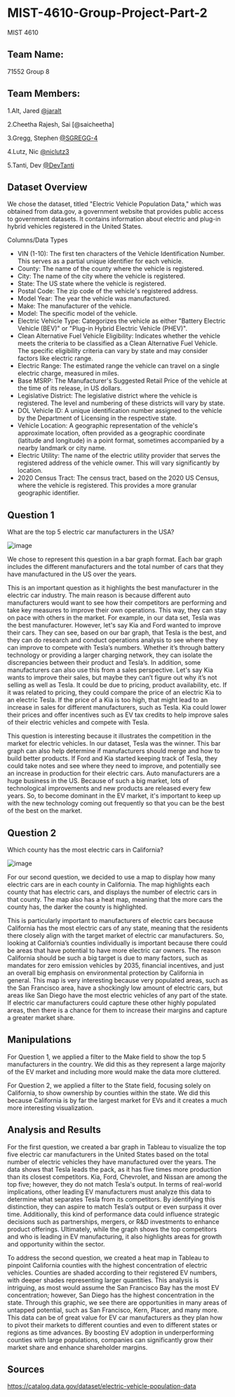# MIST-4610-Group-Project-Part-2
MIST 4610

## Team Name: 
71552 Group 8

## Team Members:
1.Alt, Jared [@jaralt](https://github.com/jaralt/Mist-4610-Group-Project-Part-2)

2.Cheetha Rajesh, Sai [@saicheetha]

3.Gregg, Stephen [@SGREGG-4](https://github.com/SGREGG-4/Group-Project-2)

4.Lutz, Nic [@niclutz3](https://github.com/niclutz3/MIST-4610-Group-Project-Part-2)

5.Tanti, Dev [@DevTanti](https://github.com/DevTanti/MIST-4610-Group-Project-Part-2/tree/main)

## Dataset Overview

We chose the dataset, titled "Electric Vehicle Population Data," which was obtained from data.gov,
a government website that provides public access to government datasets. It contains information
about electric and plug-in hybrid vehicles registered in the United States. 

Columns/Data Types
- VIN (1-10): The first ten characters of the Vehicle Identification Number. This
serves as a partial unique identifier for each vehicle.
- County: The name of the county where the vehicle is registered.
- City: The name of the city where the vehicle is registered.
- State: The US state where the vehicle is registered.
- Postal Code: The zip code of the vehicle's registered address.
- Model Year: The year the vehicle was manufactured.
- Make: The manufacturer of the vehicle.
- Model: The specific model of the vehicle.
- Electric Vehicle Type: Categorizes the vehicle as either "Battery Electric Vehicle
(BEV)" or "Plug-in Hybrid Electric Vehicle (PHEV)".
- Clean Alternative Fuel Vehicle Eligibility: Indicates whether the vehicle
meets the criteria to be classified as a Clean Alternative Fuel Vehicle. The specific
eligibility criteria can vary by state and may consider factors like electric range. 
- Electric Range: The estimated range the vehicle can travel on a single
electric charge, measured in miles. 
- Base MSRP: The Manufacturer's Suggested Retail Price of the vehicle at the
time of its release, in US dollars.
- Legislative District: The legislative district where the vehicle is registered.
The level and numbering of these districts will vary by state.
- DOL Vehicle ID: A unique identification number assigned to the vehicle by the
Department of Licensing in the respective state.
- Vehicle Location: A geographic representation of the vehicle's approximate location,
often provided as a geographic coordinate (latitude and longitude) in a point format,
sometimes accompanied by a nearby landmark or city name.
- Electric Utility: The name of the electric utility provider that serves the registered
address of the vehicle owner. This will vary significantly by location.
- 2020 Census Tract: The census tract, based on the 2020 US Census, where
the vehicle is registered. This provides a more granular geographic identifier.

## Question 1
What are the top 5 electric car manufacturers in the USA?

![image](https://github.com/user-attachments/assets/62e2e37f-367d-41a1-ba5c-ba4178ba7abb)

We chose to represent this question in a bar graph format. Each bar graph includes the different manufacturers and the total number of cars that they have manufactured in the US over the years.

This is an important question as it highlights the best manufacturer in the electric car industry. The main reason is because different auto manufacturers would want to see how their competitors are performing and take key measures to improve their own operations. This way, they can stay on pace with others in the market. For example, in our data set, Tesla was the best manufacturer. However, let's say Kia and Ford wanted to improve their cars. They can see, based on our bar graph, that Tesla is the best, and they can do research and conduct operations analysis to see where they can improve to compete with Tesla’s numbers. Whether it’s through battery technology or providing a larger charging network, they can isolate the discrepancies between their product and Tesla’s. In addition, some manufacturers can also use this from a sales perspective. Let's say Kia wants to improve their sales, but maybe they can’t figure out why it’s not selling as well as Tesla. It could be due to pricing, product availability, etc. If it was related to pricing, they could compare the price of an electric Kia to an electric Tesla. If the price of a Kia is too high, that might lead to an increase in sales for different manufacturers, such as Tesla. Kia could lower their prices and offer incentives such as EV tax credits to help improve sales of their electric vehicles and compete with Tesla.  

This question is interesting because it illustrates the competition in the market for electric vehicles. In our dataset, Tesla was the winner. This bar graph can also help determine if manufacturers should merge and how to build better products. If Ford and Kia started keeping track of Tesla, they could take notes and see where they need to improve, and potentially see an increase in production for their electric cars. Auto manufacturers are a huge business in the US. Because of such a big market, lots of technological improvements and new products are released every few years. So, to become dominant in the EV market, it's important to keep up with the new technology coming out frequently so that you can be the best of the best on the market.   

## Question 2
Which county has the most electric cars in California?

![image](https://github.com/user-attachments/assets/281156ef-797c-4d3c-af5a-d2f375775bbc)

For our second question, we decided to use a map to display how many electric cars are in each county in California. The map highlights each county that has electric cars, and displays the number of electric cars in that county. The map also has a heat map, meaning that the more cars the county has, the darker the county is highlighted. 

This is particularly important to manufacturers of electric cars because California has the most electric cars of any state, meaning that the residents there closely align with the target market of electric car manufacturers. So, looking at California’s counties individually is important because there could be areas that have potential to have more electric car owners. The reason California should be such a big target is due to many factors, such as mandates for zero emission vehicles by 2035, financial incentives, and just an overall big emphasis on environmental protection by California in general. This map is very interesting because very populated areas, such as the San Francisco area, have a shockingly low amount of electric cars, but areas like San Diego have the most electric vehicles of any part of the state. If electric car manufacturers could capture these other highly populated areas, then there is a chance for them to increase their margins and capture a greater market share.

## Manipulations

For Question 1, we applied a filter to the Make field to show the top 5 manufacturers in the country. We did this as they represent a large majority of the EV market and including more would make the data more cluttered. 

For Question 2, we applied a filter to the State field, focusing solely on California, to show ownership by counties within the state. We did this because California is by far the largest market for EVs and it creates a much more interesting visualization.

## Analysis and Results

For the first question, we created a bar graph in Tableau to visualize the top five electric car manufacturers in the United States based on the total number of electric vehicles they have manufactured over the years. The data shows that Tesla leads the pack, as it has five times more production than its closest competitors. Kia, Ford, Chevrolet, and Nissan are among the top five; however, they do not match Tesla's output. In terms of real-world implications, other leading EV manufacturers must analyze this data to determine what separates Tesla from its competitors. By identifying this distinction, they can aspire to match Tesla’s output or even surpass it over time. Additionally, this kind of performance data could influence strategic decisions such as partnerships, mergers, or R&D investments to enhance product offerings. Ultimately, while the graph shows the top competitors and who is leading in EV manufacturing, it also highlights areas for growth and opportunity within the sector. 

To address the second question, we created a heat map in Tableau to pinpoint California counties with the highest concentration of electric vehicles. Counties are shaded according to their registered EV numbers, with deeper shades representing larger quantities. This analysis is intriguing, as most would assume the San Francisco Bay has the most EV concentration; however, San Diego has the highest concentration in the state. Through this graphic, we see there are opportunities in many areas of untapped potential, such as San Francisco, Kern, Placer, and many more. This data can be of great value for EV car manufacturers as they plan how to pivot their markets to different counties and even to different states or regions as time advances. By boosting EV adoption in underperforming counties with large populations, companies can significantly grow their market share and enhance shareholder margins. 

## Sources

https://catalog.data.gov/dataset/electric-vehicle-population-data
